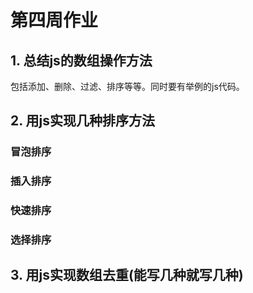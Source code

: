 # 第四周作业

## 1. 总结js的数组操作方法

包括添加、删除、过滤、排序等等。同时要有举例的js代码。



## 2. 用js实现几种排序方法
### 冒泡排序

### 插入排序

### 快速排序

### 选择排序

## 3. 用js实现数组去重(能写几种就写几种)